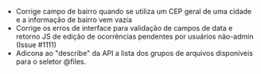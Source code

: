 * Corrige campo de bairro quando se utiliza um CEP geral de uma cidade e a informação de bairro vem vazia
* Corrige os erros de interface para validação de campos de data e retorno JS de edição de ocorrências pendentes por usuários não-admin (Issue #1111)
* Adicona ao "describe" da API a lista dos grupos de arquivos disponíveis para o seletor @files.
